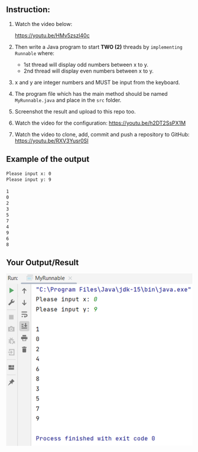 ## Instruction:

1. Watch the video below:

   https://youtu.be/HMv5zszl40c

1. Then write a Java program to start __TWO (2)__ threads by `implementing Runnable` where:
    * 1st thread will display odd numbers between x to y.
    * 2nd thread will display even numbers between x to y.

1. x and y are integer numbers and MUST be input from the keyboard.

1. The program file which has the main method should be named `MyRunnable.java` and place in the `src` folder.

1. Screenshot the result and upload to this repo too.

1. Watch the video for the configuration: https://youtu.be/h2DT2SsPX1M
1. Watch the video to clone, add, commit and push a repository to GitHub: https://youtu.be/RXV3Yusr0SI

## Example of the output
```
Please input x: 0
Please input y: 9

1
0
2
3
5
7
4
9
6
8
```

## Your Output/Result

![Tutorial05-ThreadOddEven](images/Tutorial05-ThreadOddEven.png)

